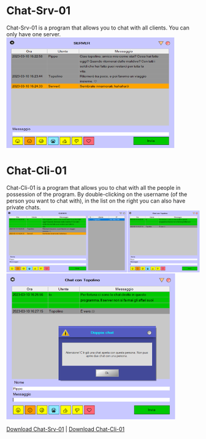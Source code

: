 # Chat-Srv-01
Chat-Srv-01 is a program that allows you to chat with all clients.
You can only have one server.
![Image](./Image/Chat-Srv-01-imm.png "icon")

# Chat-Cli-01
Chat-Cli-01 is a program that allows you to chat with all the people
in possession of the program. By double-clicking on the username
(of the person you want to chat with), in the list on the right
you can also have private chats.
![Image](./Image/Chat-Cli-01-imm1.0.png "icon")
![Image](./Image/Chat-Cli-01-imm2.0.png "icon")

[Download Chat-Srv-01](https://github.com/AbdullahXPlab/POWER-KI-APPS/raw/main/Chat-Cli-Srv-01/Chat-Srv-01.pwk)
|
[Download Chat-Cli-01](https://github.com/AbdullahXPlab/POWER-KI-APPS/raw/main/Chat-Cli-Srv-01/Chat-Cli-01.pwk)
